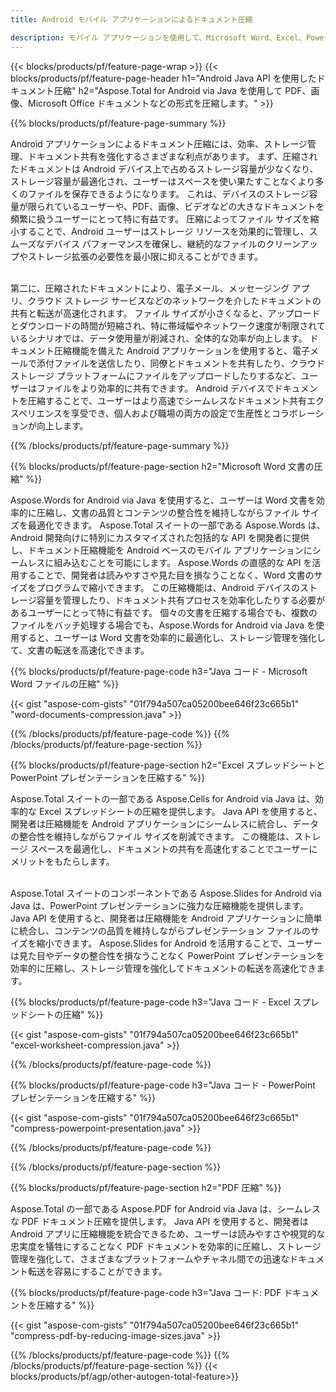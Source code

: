 ```yaml
---
title: Android モバイル アプリケーションによるドキュメント圧縮

description: モバイル アプリケーションを使用して、Microsoft Word、Excel、PowerPoint、PDF、画像などのドキュメントを圧縮し、サイズを縮小します。 圧縮結果をオンラインでテストします。
---
```


{{< blocks/products/pf/feature-page-wrap >}}
{{< blocks/products/pf/feature-page-header h1="Android Java API を使用したドキュメント圧縮" h2="Aspose.Total for Android via Java を使用して PDF、画像、Microsoft Office ドキュメントなどの形式を圧縮します。" >}}

{{% blocks/products/pf/feature-page-summary %}}

Android アプリケーションによるドキュメント圧縮には、効率、ストレージ管理、ドキュメント共有を強化するさまざまな利点があります。 まず、圧縮されたドキュメントは Android デバイス上で占めるストレージ容量が少なくなり、ストレージ容量が最適化され、ユーザーはスペースを使い果たすことなくより多くのファイルを保存できるようになります。 これは、デバイスのストレージ容量が限られているユーザーや、PDF、画像、ビデオなどの大きなドキュメントを頻繁に扱うユーザーにとって特に有益です。 圧縮によってファイル サイズを縮小することで、Android ユーザーはストレージ リソースを効果的に管理し、スムーズなデバイス パフォーマンスを確保し、継続的なファイルのクリーンアップやストレージ拡張の必要性を最小限に抑えることができます。 <br /><br />

第二に、圧縮されたドキュメントにより、電子メール、メッセージング アプリ、クラウド ストレージ サービスなどのネットワークを介したドキュメントの共有と転送が高速化されます。 ファイル サイズが小さくなると、アップロードとダウンロードの時間が短縮され、特に帯域幅やネットワーク速度が制限されているシナリオでは、データ使用量が削減され、全体的な効率が向上します。 ドキュメント圧縮機能を備えた Android アプリケーションを使用すると、電子メールで添付ファイルを送信したり、同僚とドキュメントを共有したり、クラウド ストレージ プラットフォームにファイルをアップロードしたりするなど、ユーザーはファイルをより効率的に共有できます。 Android デバイスでドキュメントを圧縮することで、ユーザーはより高速でシームレスなドキュメント共有エクスペリエンスを享受でき、個人および職場の両方の設定で生産性とコラボレーションが向上します。

{{% /blocks/products/pf/feature-page-summary  %}}

{{% blocks/products/pf/feature-page-section  h2="Microsoft Word 文書の圧縮" %}}

Aspose.Words for Android via Java を使用すると、ユーザーは Word 文書を効率的に圧縮し、文書の品質とコンテンツの整合性を維持しながらファイル サイズを最適化できます。 Aspose.Total スイートの一部である Aspose.Words は、Android 開発向けに特別にカスタマイズされた包括的な API を開発者に提供し、ドキュメント圧縮機能を Android ベースのモバイル アプリケーションにシームレスに組み込むことを可能にします。 Aspose.Words の直感的な API を活用することで、開発者は読みやすさや見た目を損なうことなく、Word 文書のサイズをプログラムで縮小できます。 この圧縮機能は、Android デバイスのストレージ容量を管理したり、ドキュメント共有プロセスを効率化したりする必要があるユーザーにとって特に有益です。 個々の文書を圧縮する場合でも、複数のファイルをバッチ処理する場合でも、Aspose.Words for Android via Java を使用すると、ユーザーは Word 文書を効率的に最適化し、ストレージ管理を強化して、文書の転送を高速化できます。

{{% blocks/products/pf/feature-page-code h3="Java コード - Microsoft Word ファイルの圧縮" %}}

{{< gist "aspose-com-gists" "01f794a507ca05200bee646f23c665b1" "word-documents-compression.java" >}}

{{% /blocks/products/pf/feature-page-code  %}}
{{% /blocks/products/pf/feature-page-section %}}

{{% blocks/products/pf/feature-page-section  h2="Excel スプレッドシートと PowerPoint プレゼンテーションを圧縮する" %}}

Aspose.Total スイートの一部である Aspose.Cells for Android via Java は、効率的な Excel スプレッドシートの圧縮を提供します。 Java API を使用すると、開発者は圧縮機能を Android アプリケーションにシームレスに統合し、データの整合性を維持しながらファイル サイズを削減できます。 この機能は、ストレージ スペースを最適化し、ドキュメントの共有を高速化することでユーザーにメリットをもたらします。 <br /><br />

Aspose.Total スイートのコンポーネントである Aspose.Slides for Android via Java は、PowerPoint プレゼンテーションに強力な圧縮機能を提供します。 Java API を使用すると、開発者は圧縮機能を Android アプリケーションに簡単に統合し、コンテンツの品質を維持しながらプレゼンテーション ファイルのサイズを縮小できます。 Aspose.Slides for Android を活用することで、ユーザーは見た目やデータの整合性を損なうことなく PowerPoint プレゼンテーションを効率的に圧縮し、ストレージ管理を強化してドキュメントの転送を高速化できます。

{{% blocks/products/pf/feature-page-code h3="Java コード - Excel スプレッドシートの圧縮" %}}

{{< gist "aspose-com-gists" "01f794a507ca05200bee646f23c665b1" "excel-worksheet-compression.java" >}}

{{% /blocks/products/pf/feature-page-code  %}}

{{% blocks/products/pf/feature-page-code h3="Java コード - PowerPoint プレゼンテーションを圧縮する" %}}

{{< gist "aspose-com-gists" "01f794a507ca05200bee646f23c665b1" "compress-powerpoint-presentation.java" >}}

{{% /blocks/products/pf/feature-page-code  %}}

{{% /blocks/products/pf/feature-page-section %}}

{{% blocks/products/pf/feature-page-section  h2="PDF 圧縮" %}}

Aspose.Total の一部である Aspose.PDF for Android via Java は、シームレスな PDF ドキュメント圧縮を提供します。 Java API を使用すると、開発者は Android アプリに圧縮機能を統合できるため、ユーザーは読みやすさや視覚的な忠実度を犠牲にすることなく PDF ドキュメントを効率的に圧縮し、ストレージ管理を強化して、さまざまなプラットフォームやチャネル間での迅速なドキュメント転送を容易にすることができます。

{{% blocks/products/pf/feature-page-code h3="Java コード: PDF ドキュメントを圧縮する" %}}

{{< gist "aspose-com-gists" "01f794a507ca05200bee646f23c665b1" "compress-pdf-by-reducing-image-sizes.java" >}}

{{% /blocks/products/pf/feature-page-code  %}}
{{% /blocks/products/pf/feature-page-section %}}
{{< blocks/products/pf/agp/other-autogen-total-feature>}}